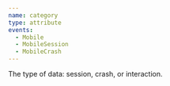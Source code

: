 ```yaml
---
name: category
type: attribute
events:
  - Mobile
  - MobileSession
  - MobileCrash
---
```


The type of data: session, crash, or interaction.
